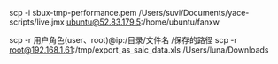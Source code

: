 
scp -i sbux-tmp-performance.pem /Users/suvi/Documents/yace-scripts/live.jmx ubuntu@52.83.179.5:/home/ubuntu/fanxw


scp -r 用户角色(user、root)@ip:/目录/文件名 /保存的路径
scp -r root@192.168.1.61:/tmp/export_as_saic_data.xls /Users/luna/Downloads